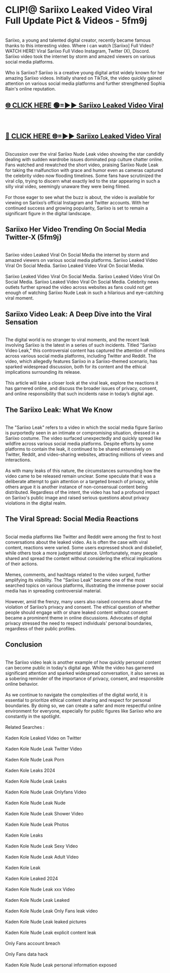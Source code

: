 # CLIP!@ Sariixo Leaked Video Viral Full Update Pict & Videos - 5fm9j
<br>
Sariixo, a young and talented digital creator, recently became famous thanks to this interesting video. Where i can watch [Sariixo] Full Video? WATCH HERE! Viral Sariixo Full Video Instagram, Twitter (X), Discord. Sariixo video took the internet by storm and amazed viewers on various social media platforms.
<br><br>
Who is Sariixo? Sariixo is a creative young digital artist widely known for her amazing Sariixo videos. Initially shared on TikTok, the video quickly gained attention on various social media platforms and further strengthened Sophia Rain's online reputation.
<br>
<h2><a href="https://bestclip.site?title=Sariixo">🌐 CLICK HERE 🟢=►► Sariixo Leaked Video Viral</a></h2>
<br>
<h2><a href="https://bestclip.site?title=Sariixo">🔴 CLICK HERE 🌐=►► Sariixo Leaked Video Viral</a></h2>
<br>
Discussion over the viral Sariixo Nude Leak video showing the star candidly dealing with sudden wardrobe issues dominated pop culture chatter online. Fans watched and rewatched the short video, praising Sariixo Nude Leak for taking the malfunction with grace and humor even as cameras captured the celebrity video now flooding timelines. Some fans have scrutinized the viral clip, trying to discern what exactly led to the star appearing in such a silly viral video, seemingly unaware they were being filmed.
<br><br>
For those eager to see what the buzz is about, the video is available for viewing on Sariixo’s official Instagram and Twitter accounts. With her continued success and growing popularity, Sariixo is set to remain a significant figure in the digital landscape.
<br>
<h2>Sariixo Her Video Trending On Social Media Twitter-X (5fm9j)</h2>
<br>
Sariixo video Leaked Viral On Social Media the internet by storm and amazed viewers on various social media platforms. Sariixo Leaked Video Viral On Social Media. Sariixo Leaked Video Viral On Social Media.
<br><br>
Sariixo Leaked Video Viral On Social Media. Sariixo Leaked Video Viral On Social Media. Sariixo Leaked Video Viral On Social Media. Celebrity news outlets further spread the video across websites as fans could not get enough of watching Sariixo Nude Leak in such a hilarious and eye-catching viral moment.
<br>
<h2>Sariixo Video Leak: A Deep Dive into the Viral Sensation</h2>
<br>
The digital world is no stranger to viral moments, and the recent leak involving Sariixo is the latest in a series of such incidents. Titled "Sariixo Video Leak," this controversial content has captured the attention of millions across various social media platforms, including Twitter and Reddit. The video, which allegedly features Sariixo in a Sariixo-themed scenario, has sparked widespread discussion, both for its content and the ethical implications surrounding its release.
<br><br>
This article will take a closer look at the viral leak, explore the reactions it has garnered online, and discuss the broader issues of privacy, consent, and online responsibility that such incidents raise in today’s digital age.
<br>
<h2>The Sariixo Leak: What We Know</h2>
<br>
The "Sariixo Leak" refers to a video in which the social media figure Sariixo is purportedly seen in an intimate or compromising situation, dressed in a Sariixo costume. The video surfaced unexpectedly and quickly spread like wildfire across various social media platforms. Despite efforts by some platforms to contain the leak, it continued to be shared extensively on Twitter, Reddit, and video-sharing websites, attracting millions of views and interactions.
<br><br>
As with many leaks of this nature, the circumstances surrounding how the video came to be released remain unclear. Some speculate that it was a deliberate attempt to gain attention or a targeted breach of privacy, while others argue it is another instance of non-consensual content being distributed. Regardless of the intent, the video has had a profound impact on Sariixo's public image and raised serious questions about privacy violations in the digital realm.
<br>
<h2>The Viral Spread: Social Media Reactions</h2>
<br>
Social media platforms like Twitter and Reddit were among the first to host conversations about the leaked video. As is often the case with viral content, reactions were varied. Some users expressed shock and disbelief, while others took a more judgmental stance. Unfortunately, many people shared and spread the content without considering the ethical implications of their actions.
<br><br>
Memes, comments, and hashtags related to the video surged, further amplifying its visibility. The "Sariixo Leak" became one of the most searched topics on various platforms, illustrating the immense power social media has in spreading controversial material.
<br><br>
However, amid the frenzy, many users also raised concerns about the violation of Sariixo’s privacy and consent. The ethical question of whether people should engage with or share leaked content without consent became a prominent theme in online discussions. Advocates of digital privacy stressed the need to respect individuals' personal boundaries, regardless of their public profiles.
<br>
<h2>Conclusion</h2>
<br>
The Sariixo video leak is another example of how quickly personal content can become public in today's digital age. While the video has garnered significant attention and sparked widespread conversation, it also serves as a sobering reminder of the importance of privacy, consent, and responsible online behavior.
<br><br>
As we continue to navigate the complexities of the digital world, it is essential to prioritize ethical content sharing and respect for personal boundaries. By doing so, we can create a safer and more respectful online environment for everyone, especially for public figures like Sariixo who are constantly in the spotlight.
<br><br>
Related Searches :
<br><br>
Kaden Kole Leaked Video on Twitter
<br><br>
Kaden Kole Nude Leak Twitter Video
<br><br>
Kaden Kole Nude Leak Porn
<br><br>
Kaden Kole Leaks 2024
<br><br>
Kaden Kole Nude Leak Leaks
<br><br>
Kaden Kole Nude Leak Onlyfans Video
<br><br>
Kaden Kole Nude Leak Nude
<br><br>
Kaden Kole Nude Leak Shower Video
<br><br>
Kaden Kole Nude Leak Photos
<br><br>
Kaden Kole Leaks
<br><br>
Kaden Kole Nude Leak Sexy Video
<br><br>
Kaden Kole Nude Leak Adult Video
<br><br>
Kaden Kole Leak
<br><br>
Kaden Kole Leaked 2024
<br><br>
Kaden Kole Nude Leak xxx Video
<br><br>
Kaden Kole Nude Leak Leaked
<br><br>
Kaden Kole Nude Leak Only Fans leak video
<br><br>
Kaden Kole Nude Leak leaked pictures
<br><br>
Kaden Kole Nude Leak explicit content leak
<br><br>
Only Fans account breach
<br><br>
Only Fans data hack
<br><br>
Kaden Kole Nude Leak personal information exposed